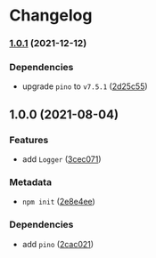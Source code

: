 # Changelog

### [1.0.1](https://github.com/b2broker/logger/compare/v1.0.0...v1.0.1) (2021-12-12)

### Dependencies

- upgrade `pino` to `v7.5.1` ([2d25c55](https://github.com/b2broker/logger/commit/2d25c55dd37c71f55998807cb29c055015ad56d5))

## 1.0.0 (2021-08-04)

### Features

- add `Logger` ([3cec071](https://github.com/b2broker/logger/commit/3cec071224127ba59caf3e86193477ea1fac0e06))

### Metadata

- `npm init` ([2e8e4ee](https://github.com/b2broker/logger/commit/2e8e4ee66cf4ca6bf3f22457b93627cac33187c0))

### Dependencies

- add `pino` ([2cac021](https://github.com/b2broker/logger/commit/2cac021111cbf7225eab4efe0b17ba39a877dfe9))
